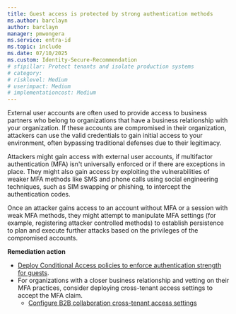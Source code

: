 ```yaml
---
title: Guest access is protected by strong authentication methods 
ms.author: barclayn
author: barclayn
manager: pmwongera
ms.service: entra-id
ms.topic: include
ms.date: 07/10/2025
ms.custom: Identity-Secure-Recommendation
# sfipillar: Protect tenants and isolate production systems
# category: 
# risklevel: Medium
# userimpact: Medium
# implementationcost: Medium 
---
```

External user accounts are often used to provide access to business partners who belong to organizations that have a business relationship with your organization. If these accounts are compromised in their organization, attackers can use the valid credentials to gain initial access to your environment, often bypassing traditional defenses due to their legitimacy.

Attackers might gain access with external user accounts, if multifactor authentication (MFA) isn't universally enforced or if there are exceptions in place. They might also gain access by exploiting the vulnerabilities of weaker MFA methods like SMS and phone calls using social engineering techniques, such as SIM swapping or phishing, to intercept the authentication codes.

Once an attacker gains access to an account without MFA or a session with weak MFA methods, they might attempt to manipulate MFA settings (for example, registering attacker controlled methods) to establish persistence to plan and execute further attacks based on the privileges of the compromised accounts.

**Remediation action**

- [Deploy Conditional Access policies to enforce authentication strength for guests](/entra/identity/conditional-access/policy-guests-mfa-strength).
- For organizations with a closer business relationship and vetting on their MFA practices, consider deploying cross-tenant access settings to accept the MFA claim.
   - [Configure B2B collaboration cross-tenant access settings](/entra/external-id/cross-tenant-access-settings-b2b-collaboration#to-change-inbound-trust-settings-for-mfa-and-device-claims)
